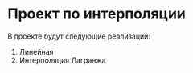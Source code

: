 # Проект по интерполяции

В проекте будут следующие реализации:
1. Линейная
2. Интерполяция Лагранжа
